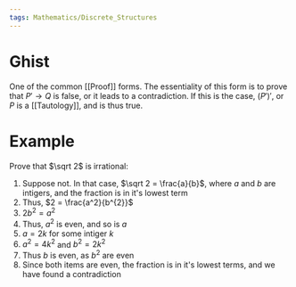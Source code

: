 ```yaml
---
tags: Mathematics/Discrete_Structures
---
```


# Ghist

One of the common [[Proof]] forms. The essentiality of this form is to prove that $P'\rightarrow Q$ is false, or it leads to a contradiction. If this is the case, $(P')'$, or $P$ is a [[Tautology]], and is thus true.

# Example

Prove that $\sqrt 2$ is irrational:

1. Suppose not. In that case, $\sqrt 2 = \frac{a}{b}$, where $a$ and $b$ are intigers, and the fraction is in it's lowest term
2. Thus, $2 = \frac{a^2}{b^{2}}$
3. $2b^{2}= a^2$
4. Thus, $a^{2}$ is even, and so is $a$
5. $a=2k$ for some intiger $k$
6. $a^2=4k^2$ and $b^2=2k^2$
7. Thus $b$ is even, as $b^2$ are even
8. Since both items are even, the fraction is in it's lowest terms, and we have found a contradiction